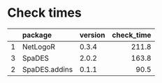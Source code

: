 # Check times

|   |package       |version | check_time|
|:--|:-------------|:-------|----------:|
|1  |NetLogoR      |0.3.4   |      211.8|
|3  |SpaDES        |2.0.2   |      163.8|
|2  |SpaDES.addins |0.1.1   |       90.5|


